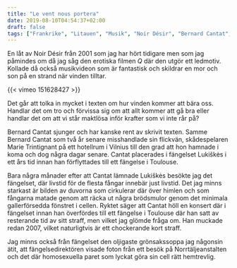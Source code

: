 ```yaml
---
title: "Le vent nous portera"
date: 2019-08-10T04:54:37+02:00
draft: false
tags: ["Frankrike", "Litauen", "Musik", "Noir Désir", "Bernard Cantat", "Vilnius"]
---
```


En låt av Noir Désir från 2001 som jag har hört tidigare men som jag påmindes om då jag såg den erotiska filmen _Q_ där den utgör ett ledmotiv. Kollade då också musikvideon som är fantastisk och skildrar en mor och son på en strand när vinden tilltar. 

{{< vimeo 151628427 >}}

Det går att tolka in mycket i texten om hur vinden kommer att bära oss. Handlar det om tro och förvissa sig om att allt kommer att gå bra eller handlar det om att vi står maktlösa inför krafter som vi inte rår på? 

Bernard Cantat sjunger och har kanske rent av skrivit texten. Samme Bernard Cantat som två år senare misshandlade sin flickvän, skådespelaren Marie Trintignant på ett hotellrum i Vilnius till den grad att hon hamnade i koma och dog några dagar senare. Cantat placerades i fängelset Lukiškės i ett års tid innan han förflyttades till ett fängelse i Toulouse. 

Bara några månader efter att Cantat lämnade Lukiškės besökte jag det fängelset, där livstid för de flesta fångar innebär just livstid. Det jag minns starkast är bilden av duvorna som cirkulerar där över himlen och som fångarna matade genom att räcka ut några brödsmulor genom det minimala gallerförsedda fönstret i cellen. Ryktet säger att Cantat höll en konsert där i fängelset innan han överfördes till ett fängelse i Toulouse där han satt av resterande tid av sitt straff, men vilket jag glömde fråga om. Han muckade redan 2007, vilket naturligtvis är ett chockerande kort straff. 

Jag minns också från fängelset den oljigaste grönsakssoppa jag någonsin ätit, att fängelsedirektören visade foton från ett besök på Norrtäljeanstalten och det där homosexuella paret som lyckat göra sin cell rätt hemtrevlig. 
